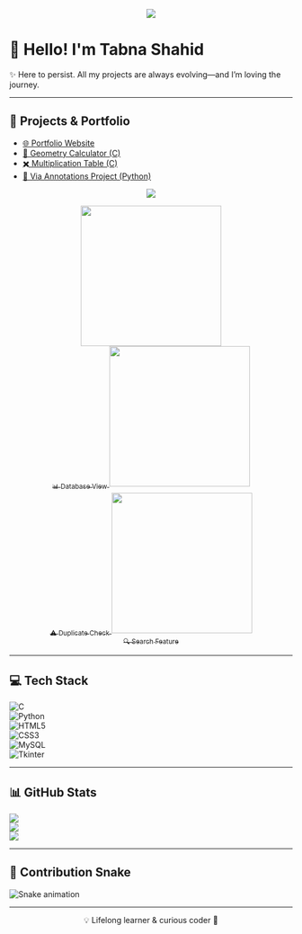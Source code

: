 <p align="center">
  <img src="https://capsule-render.vercel.app/api?type=waving&color=gradient&height=200&section=header&text=I%27ello%20GitHubers!%20👩‍💻&fontSize=40&animation=fadeIn" />
</p>

# 👋 Hello! I'm Tabna Shahid  

✨ Here to persist. All my projects are always evolving—and I’m loving the journey.  

---
## 🔭 Projects & Portfolio  
- [🌐 Portfolio Website](https://github.com/tabnash24/tabnash24.github.io)  
- [📐 Geometry Calculator (C)](https://github.com/tabnash24/geometry-calculator)  
- [✖️ Multiplication Table (C)](https://github.com/tabnash24/multiplication-table)  
- [🐍 Via Annotations Project (Python)](https://github.com/tabnash24/via-annotations-project)
  
<p align="center">
  <img src="https://capsule-render.vercel.app/api?type=rect&color=gradient&height=100&section=header&text=📇%20Contact%20Management%20App&fontSize=30&fontAlignY=55&animation=fadeIn" />
</p>

<p align="center">
  <a href="https://github.com/tabnash24/contact_management_app">
    <img src="https://github.com/tabnash24/contact_management_app/blob/main/assets/screenshots/db.png" width="250" /><br>
    <sub>📊 Database View</sub>
  </a>
  <a href="https://github.com/tabnash24/contact_management_app">
    <img src="https://github.com/tabnash24/contact_management_app/blob/main/assets/screenshots/duplicate.png" width="250" /><br>
    <sub>⚠️ Duplicate Check</sub>
  </a>
  <a href="https://github.com/tabnash24/contact_management_app">
    <img src="https://github.com/tabnash24/contact_management_app/blob/main/assets/screenshots/search.png" width="250" /><br>
    <sub>🔍 Search Feature</sub>
  </a>
</p>  


---

## 💻 Tech Stack  
![C](https://img.shields.io/badge/C-00599C?style=for-the-badge&logo=c&logoColor=white)  
![Python](https://img.shields.io/badge/Python-3776AB?style=for-the-badge&logo=python&logoColor=white)  
![HTML5](https://img.shields.io/badge/HTML5-E34F26?style=for-the-badge&logo=html5&logoColor=white)  
![CSS3](https://img.shields.io/badge/CSS3-1572B6?style=for-the-badge&logo=css3&logoColor=white)  
![MySQL](https://img.shields.io/badge/MySQL-4479A1?style=for-the-badge&logo=mysql&logoColor=white)  
![Tkinter](https://img.shields.io/badge/Tkinter-FFCC00?style=for-the-badge&logo=python&logoColor=black)

---

## 📊 GitHub Stats  
![](https://github-readme-stats.vercel.app/api?username=tabnash24&show_icons=true&theme=radical)  
![](https://github-readme-streak-stats.herokuapp.com/?user=tabnash24&theme=highcontrast)  
![](https://github-profile-trophy.vercel.app/?username=tabnash24&theme=dracula)  

---

## 🐍 Contribution Snake  
![Snake animation](https://github.com/tabnash24/tabnash24/blob/output/github-contribution-grid-snake.svg)

---

<p align="center">💡 Lifelong learner & curious coder 🚀</p>
